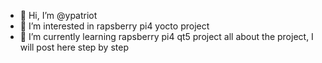 - 👋 Hi, I’m @ypatriot
- 👀 I’m interested in rapsberry pi4 yocto project
- 🌱 I’m currently learning rapsberry pi4 qt5 project
all about the project, I will post here step by step
<!---
ypatriot/ypatriot is a ✨ special ✨ repository because its `README.md` (this file) appears on your GitHub profile.
You can click the Preview link to take a look at your changes.
--->
